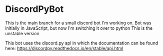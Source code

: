 # DiscordPyBot
This is the main branch for a small discord bot I'm working on.
Bot was initially in JavaScript, but now I'm switching it over to python
This is the unstable version


This bot uses the discord.py api in which the documentation can be found here:
    https://discordpy.readthedocs.io/en/stable/api.html

